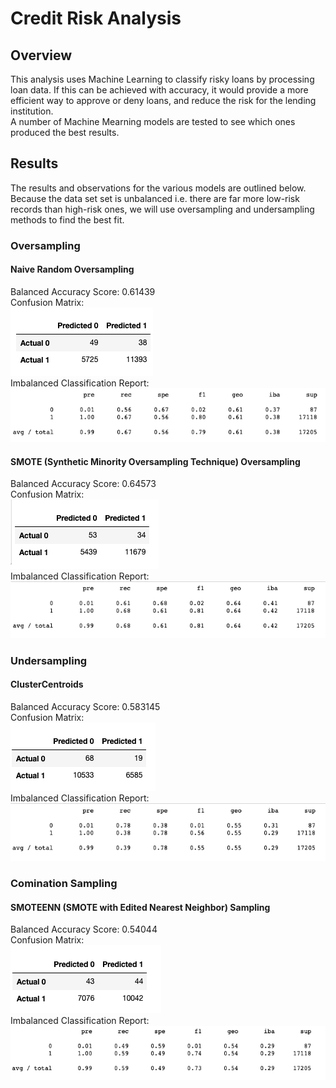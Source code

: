 # Credit Risk Analysis

## Overview
This analysis uses Machine Learning to classify risky loans by processing loan data.  If this can be achieved with accuracy, it would provide a more efficient way to approve or deny loans, and reduce the risk for the lending institution.  
A number of Machine Mearning models are tested to see which ones produced the best results.

## Results
The results and observations for the various models are outlined below.  Because the data set set is unbalanced i.e. there are far more low-risk records than high-risk ones, we will use oversampling and undersampling methods to find the best fit.

### Oversampling

#### Naive Random Oversampling
Balanced Accuracy Score: 0.61439<br>
Confusion Matrix:<br>
<img src=Resources\NaiveRandomOversamplingCM.png></img><br>
Imbalanced Classification Report:<br>
<img src=Resources\NaiveRandomOversamplingICR.png></img><br>

#### SMOTE (Synthetic Minority Oversampling Technique) Oversampling
Balanced Accuracy Score: 0.64573<br>
Confusion Matrix:<br>
<img src=Resources\SMOTE_CM.png></img><br>
Imbalanced Classification Report:<br>
<img src=Resources\SMOTE_ICR.png></img><br>

### Undersampling

#### ClusterCentroids
Balanced Accuracy Score: 0.583145<br>
Confusion Matrix:<br>
<img src=Resources\CC_CM.png></img><br>
Imbalanced Classification Report:<br>
<img src=Resources\CC_ICR.png></img><br>


### Comination Sampling

#### SMOTEENN (SMOTE with Edited Nearest Neighbor) Sampling
Balanced Accuracy Score: 0.54044<br>
Confusion Matrix:<br>
<img src=Resources\SMOTEENN_CM.png></img><br>
Imbalanced Classification Report:<br>
<img src=Resources\SMOTEENN_ICR.png></img><br>


